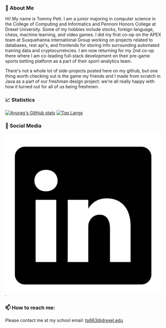 ### 👋 About Me 

Hi! My name is Tommy Pett. I am a junior majoring in computer science in the College of Computing and Informatics and Pennoni Honors College at Drexel University. Some of my hobbies include stocks, foreign language, chess, machine learning, and video games. I did my first co-op on the APEX team at Susquehanna international Group working on projects related to databases, rest api's, and frontends for storing info surrounding automated training data and cryptocurrencies. I am now returning for my 2nd co-op there where I am co-leading full-stack development on their pre-game sports betting platform as a part of their sport-analytics team. 

There's not a whole lot of side-projects posted here on my github, but one thing worth checking out is the game my friends and I made from scratch in Java as a part of our freshman design project: we're all really happy with how it turned out for all of us being freshmen.

<!--
**pettta/pettta** is a ✨ _special_ ✨ repository because its `README.md` (this file) appears on your GitHub profile.

Here are some ideas to get you started:

- 🔭 I’m currently working on ...
- 🌱 I’m currently learning ...
- 👯 I’m looking to collaborate on ...
- 🤔 I’m looking for help with ...
- 💬 Ask me about ...
- 📫 How to reach me: ...
- 😄 Pronouns: ...
- ⚡ Fun fact: ...
-->
### &#128200; Statistics 
[![Anurag's GitHub stats](https://github-readme-stats.vercel.app/api?username=pettta&show_icons=true&theme=radical)](https://github.com/anuraghazra/github-readme-stats)
[![Top Langs](https://github-readme-stats.vercel.app/api/top-langs/?username=pettta&layout=compact&theme=radical)](https://github.com/anuraghazra/github-readme-stats)



### 🔗 Social Media 
<!-- Actual text -->
[![LinkedIn][1.2]][1].
<!-- Icons -->
[1.2]: https://raw.githubusercontent.com/pettta/pettta/master/LinkedInLogo.png (LinkedIn icon without padding)
<!-- Links to your social media accounts -->
[1]: https://www.linkedin.com/in/tommy-pett-946293209

### 📫 How to reach me:
Please contact me at my school email: tp663@drexel.edu
